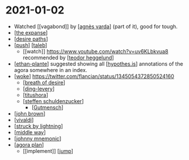 # 2021-01-02

- Watched [[vagabond]] by [[agnès varda]] (part of it), good for tough.
- [[the expanse]]
- [[desire paths]]
- [[push]] [[taleb]]
  - [[watch]] https://www.youtube.com/watch?v=uv6KLbkvua8 recommended by [[teodor heggelund]]
- [[ethan-plante]] suggested showing all [[hypothes.is]] annotations of the agora somewhere in an index.
- [[woke]] https://twitter.com/flancian/status/1345054372850524160
  - [[breath of desire]]
  - [[ding-levery]]
  - [[titushora]]
  - [[steffen schuldenzucker]]
    - [[Gutmensch]]
- [[john brown]]
- [[vivaldi]]
- [[struck by lightning]]
- [[middle way]]
- [[johnny mnemonic]]
- [[agora plan]]
  - [[implement]] [[jump]]
  

 
[//begin]: # "Autogenerated link references for markdown compatibility"
[agnès varda]: ../agnès-varda "Agnès Varda"
[the expanse]: ../the-expanse "The Expanse"
[desire paths]: ../desire-paths "Desire Paths"
[push]: ../push "Push"
[taleb]: ../taleb "Taleb"
[teodor heggelund]: ../teodor-heggelund "Teodor Heggelund"
[ethan-plante]: ../ethan-plante "Ethan Plante"
[hypothes.is]: ../hypothesis "Hypothesis"
[woke]: ../woke "Woke"
[breath of desire]: ../breath-of-desire "Breath of Desire"
[ding-levery]: ../ding-levery "Ding Levery"
[titushora]: ../titushora "Titushora"
[steffen schuldenzucker]: ../steffen-schuldenzucker "Steffen Schuldenzucker"
[Gutmensch]: ../gutmensch "Gutmensch"
[john brown]: ../john-brown "John Brown"
[vivaldi]: ../vivaldi "Vivaldi"
[struck by lightning]: ../struck-by-lightning "Struck by Lightning"
[middle way]: ../middle-way "Middle Way"
[johnny mnemonic]: ../johnny-mnemonic "Johnny Mnemonic"
[agora plan]: ../agora-plan "Agora Plan"
[jump]: ../jump "Jump"
[//end]: # "Autogenerated link references"